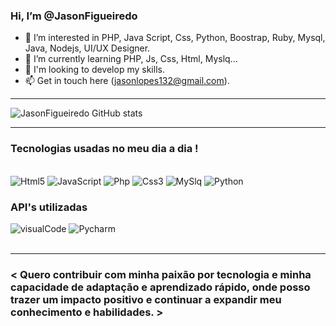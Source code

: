 ### Hi, I’m @JasonFigueiredo
- 👀 I’m interested in PHP, Java Script, Css, Python, Boostrap, Ruby, Mysql, Java, Nodejs, UI/UX Designer.
- 🌱 I’m currently learning PHP, Js, Css, Html, Myslq...
- 💞️ I'm looking to develop my skills.
- 📫 Get in touch here (jasonlopes132@gmail.com).

<hr>

![JasonFigueiredo GitHub stats](https://github-readme-stats.vercel.app/api?username=JasonFigueiredo&show_icons=true&theme=radical)

<hr>

### Tecnologias usadas no meu dia a dia !

<div style="display: inline_block"><br/>
    <img aling="center" alt="Html5" src="https://img.shields.io/badge/HTML5-E34F26?style=for-the-badge&logo=html5&logoColor=white">
    <img aling="center" alt="JavaScript" src="https://img.shields.io/badge/JavaScript-323330?style=for-the-badge&logo=javascript&logoColor=F7DF1E">
    <img aling="center" alt="Php" src="https://img.shields.io/badge/PHP-777BB4?style=for-the-badge&logo=php&logoColor=white">
    <img aling="center" alt="Css3" src="https://img.shields.io/badge/CSS3-1572B6?style=for-the-badge&logo=css3&logoColor=white">
    <img aling="center" alt="MySlq" src="https://img.shields.io/badge/MySQL-00000F?style=for-the-badge&logo=mysql&logoColor=white">
    <img aling="center" alt="Python" src="https://img.shields.io/badge/Python-3776AB?style=for-the-badge&logo=python&logoColor=white">
</div>

### API's utilizadas
<div>
 <img aling="center" alt="visualCode" src="https://img.shields.io/badge/Visual_Studio_Code-0078D4?style=for-the-badge&logo=visual%20studio%20code&logoColor=white">
 <img aling="center" alt="Pycharm" src="https://img.shields.io/badge/PyCharm-000000.svg?&style=for-the-badge&logo=PyCharm&logoColor=white">
</div>
<br>
<hr>

###  < Quero contribuir com minha paixão por tecnologia e minha capacidade de adaptação e aprendizado rápido, onde posso trazer um impacto positivo e continuar a expandir meu conhecimento e habilidades. >
